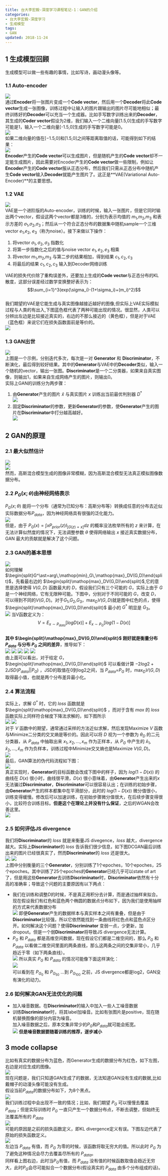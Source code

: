 ```yaml
---
title: 台大李宏毅-深度学习课程笔记-1：GAN的介绍
categories:
- 台大李宏毅-深度学习
- 生成模型
tags:
- GAN
updated: 2018-11-24
---
```

## 1 生成模型回顾
生成模型可以做一些有趣的事情，比如写诗，画动漫头像等。
### 1.1 Auto-encoder
![](/assets/blog_images/2018-11-24/2018-11-24-自编码.png)  
通过**Encoder**将一张图片变成一个**Code vector**，然后用一个**Decoder**将此**Code vector**生成一张图像，训练过程中让输入的图片跟输出的图片尽可能地相似；最终训练好的**Decoder**可以充当一个生成器。比如手写数字训练出来的**Decoder**，其生成的**Coder vector**假设为2维，我们输入一个二维向量[1.5,0]生成的手写数字可能是1，输入一个二维向量[-1.5,0]生成的手写数字可能是0。  
![](/assets/blog_images/2018-11-24/2018-11-24-手写数字自编码.png)  
如果二维向量的值在[−1.5,0]和[1.5,0]之间等距离取值的话，可能得到如下的结果：  
![](/assets/blog_images/2018-11-24/2018-11-24-数字生成.png)  
**Encoder**产生的**Code vector**可以生成图片，但是随机产生的**Code vector**却不一定能生成图片，因此需要对Encoder产生的**Code vector**做一些限制，例如让**Encoder**产生的**Code vector**服从正态分布，然后我们只需从正态分布中随机产生**Code vector**输入**Decoder**就能产生图片了。这正是**VAE(Variational Auto-Encoder)**的主要思想。  
### 1.2 VAE
![](/assets/blog_images/2018-11-24/2018-11-24-VAE.png)  
VAE是一个进阶版的Auto-encoder，训练的时候，输入一张图片，但是它同时输出两个vector，假设这两个vector都是3维的，分别为表示均值的 $m_1$,$m_2$,$m_3$ 和表示方差的 $\sigma_1$,$\sigma_2$,$\sigma_3$；然后从一个符合正态分布的数据集中随机sample一个三维vector $e_1$,$e_2$, $e_3$（称为noise）。接下来做以下操作：  
1. 将vector $\sigma_1,\sigma_2,\sigma_3$ 指数化
2. 将第一步指数化之后的值与noise vector $e_1,e_2,e_3$ 相乘
3. 将vector $m_1$,$m_2$,$m_3$ 与第二步的结果相加，得到结果 $c_1,c_2,c_3$
4. 将最后的结果 $c_1,c_2,c_3$ 输入到Decoder网络训练  

VAE的损失代价除了重构误差外，还要加上生成的**Code vector**与正态分布的KL散度，这部分误差经过数学变换整好表示为：  
$$\sum_{i=1}^3(exp(\sigma_i)-(1+\sigma_i)+(m_i)^2)$$  
我们期望的VAE是它能生成与真实图像越接近越好的图像,但实际上VAE实际模拟过程与人类的有出入,下图蓝色框代表了两种可能出现的情况。很显然，人类可以分辨出左边是比较接近真实的，右边的不那么接近的（黄色框），但是对于VAE（蓝色框）来说它们在损失函数面前是等价的。  
![](/assets/blog_images/2018-11-24/2018-11-24-VAE问题.png)  
### 1.3 GAN出世
![](/assets/blog_images/2018-11-24/2018-11-24-Generation.png)  
上图是一个示例，分别迭代多次，每次是一对 **Generator** 和 **Discriminator**，不断演化，最后得到较好结果。其中的**Generator**与VAE中的**Decoder**类似，输入一个随机的vector，输出一张图。**Discriminator**是一个二分类器，如果来自真实图像，则输出1，如果来自生成网络产生的图片，则输出0。    
实际上GAN的训练分为两步骤：  
1. 由**Generator**产生的图片 $\hat{x}$ 与真实图片 $x$ 训练出当前最优判别器 $D^\ast$  
![](/assets/blog_images/2018-11-24/2018-11-24-Discriminator.png)  
2. 固定**Discriminator**的参数，更新**Generator**的参数，使**Generator**产生的图片在**Discriminator**中打分越高越好。  
![](/assets/blog_images/2018-11-24/2018-11-24-Generator.png)  

## 2 GAN的原理
### 2.1 最大似然估计
![](/assets/blog_images/2018-11-24/2018-11-24-MLE.png)  
![](/assets/blog_images/2018-11-24/2018-11-24-MLE2.png)  
然而，高斯混合模型生成的图像非常模糊，因为高斯混合模型无法真正模拟图像数据分布。  
### 2.2 $P_G(x;\theta)$由神经网络表示
$P_G(x;\theta)$ 能将一个分布（通常为已知分布：高斯分布等）转换成任意的分布去近似实际数据分布$P_{data}$，因为神经网络具有很强的泛化能力。  
![](/assets/blog_images/2018-11-24/2018-11-24-PG.png)  
但是，由于 $P_G(x)=\int xP_{prior}(z)I_{[G(z)=x]}dz$ 的概率没法枚举所有的 $z$ 来计算，在无法计算似然度的情况下，无法调整参数 $\theta$ 使得网络输出 $x$ 接近真实数据分布，GAN 最大的贡献就是解决了这个问题。  
### 2.3 GAN的基本思想
![](/assets/blog_images/2018-11-24/2018-11-24-GAN1.png)  
如何理解 $\begin{split}G^\ast=arg\,\mathop{min}_G\,\mathop{max}_DV(G,D)\end{split}$，先看最右边的 $\begin{split}\mathop{max}_DV(G,D)\end{split}$,它的意思是选择使得 $V(G,D)$ 函数最大的 $D$，假设我们只有三个可能的 $G$，实际上由于 $G$ 是一个神经网络，它有无限种可能。下图中，分别对于不同可能的 $G$，改变 $D$，可以得到不同的$V(G,D)$。对于$G_1$,$G_2$,$G_3$，$\mathop{max}_DV(G,D)$就是图中红色的点，使得 $\begin{split}\mathop{max}_DV(G,D)\end{split}$ 最小的 $G^\ast$ 明显是 $G_3$。  
![](/assets/blog_images/2018-11-24/2018-11-24-GAN2.png)
当V函数定义为：  
$$V=E_{x\sim P_{data}}[logD(x)]+E_{x\sim P_G}[log(1-D(x)]$$  
**其中 $\begin{split}\mathop{max}_DV(G,D)\end{split}$ 刚好就是衡量分布 $P_{data}$ 与分布 $P_G$ 之间的差异**，推导如下：  
![](/assets/blog_images/2018-11-24/2018-11-24-GAN3.png)
![](/assets/blog_images/2018-11-24/2018-11-24-GAN4.png)
![](/assets/blog_images/2018-11-24/2018-11-24-GAN5.png)
![](/assets/blog_images/2018-11-24/2018-11-24-GAN6.png)
![](/assets/blog_images/2018-11-24/2018-11-24-GAN7.png)  
由上面可以看出，对于给定 $G$，$\begin{split}\mathop{max}_DV(G,D)\end{split}$ 可以看做计算 $-2log2+2JSD(P_{data}||P_G)$ ，JSD的取值在0到log2之间，当 $P_{data}$=$P_G$ 时，$\mathop{max}_DV(G,D)$ 取得最小值，也就是两个分布差异最小化。  

### 2.4 算法流程
实际上，求解 $G^\ast$ 时，它的 $loss$ 函数就是 $\begin{split}\mathop{max}_DV(G,D)\end{split}$ ，而对于含有 $max$ 的 $loss$ 函数实际上同样符合梯度下降法求解的，如下图所示  
![](/assets/blog_images/2018-11-24/2018-11-24-GAN8.png)
![](/assets/blog_images/2018-11-24/2018-11-24-GAN9.png)  
对于 $V$ 函数中的期望，通常通过采样的方法近似求解，然后发现Maximize $V$ 函数与Minimize二分类的交叉熵是等价的。因此可以将 $D$ 视为一个参数为 $\theta_D$ 的二元分类器，从 $P_{data}$ 中抽取出来 $x_1,x_2,...,x_m$ 作为正样本，从 $P_G$ 中产生的 $\hat{x}_1,\hat{x}_2,...,\hat{x}_m$  作为负样本，训练过程中Minimize交叉熵也是Maximize $V(G,D)$。  
![](/assets/blog_images/2018-11-24/2018-11-24-GAN10.png)  
最后，GAN算法的伪代码流程如下图：  
![](/assets/blog_images/2018-11-24/2018-11-24-GAN11.png)  
真正实现时，**Generator**的目标函数会改成下图中的样子，因为 $log(1-D(x))$ 的曲线在 $D(x)$ 很小时，曲线很平滑，$D(x)$ 很小意味着，由**Generator**产生出来的$x$无法骗过**Discriminator**，**Discriminator**可以很容易认出；在训练的初始步骤，由**Generator**产生的样本都集中在平滑部分，此时的 $log(1-D(x))$ 微分值很小，训练变得缓慢。修改后可以加速训练，在初始步骤微分值很大，在后续步骤变得很小，比较符合训练目标。**但是这个在理论上并没有什么保证**，之后的WGAN会改善这里。  
![](/assets/blog_images/2018-11-24/2018-11-24-GAN12.png)

### 2.5 如何评估JS divergence
我们将**Discriminator**的 $loss$ 就是来衡量JS divegence，$loss$ 越大，divergence越大。实际上**Discriminator**的 $loss$ 告诉我们很少信息，如下图DCGAN最后训练出来的图片已经很真实了，然而**Discriminator**的 $loss$ 还是很大。  
![](/assets/blog_images/2018-11-24/2018-11-24-GAN14.png)
![](/assets/blog_images/2018-11-24/2018-11-24-GAN13.png)  
上图中分别衡量的三个**Generator**，分别训练了1个epoches，10个epoches，25个epoches。其中训练了25个epoches的**Generator**已经几乎可以state of art了，但是用这些**Generator**去训练**Discriminator**时，**Discriminator**依然有十分高的准确率；导致这个问题的主要原因有以下两点：  
- 我们在训练和调整$D$的时候，不是真正用积分去计算，而是通过抽样来拟合。现在假设我们有红色和蓝色两个椭圆的数据点分布如下，因为我们是使用抽样的方式来代表数据分布  
![](/assets/blog_images/2018-11-24/2018-11-24-GAN15.png)
即便**Generator**产生的数据样本与真实样本之间有重叠，但是由于**Discriminator**比较强，所以它依然能找到一条曲线将红色点和蓝色点区分开。如何解决这个问题？使得**Discriminator** 变弱一点，少更新，加dropout。但是一个弱**Discriminator**将导致JS divergence无法计算。  
- $P_G$ 和 $P_{data}$ 都是高维空间数据，现在假设它们都是二维空间的，那么 $P_G$ 和 $P_{data}$ 以看做二维空间里面的两条直线，那么这两条之间的交集非常小，几乎趋近于零（如下两条直线）。  
![](/assets/blog_images/2018-11-24/2018-11-24-GAN16.png)
所以真实 $P_G$ 和 $P_{data}$ 的情况可能像下面这样演化：  
![](/assets/blog_images/2018-11-24/2018-11-24-GAN17.png)  
可以看到在 $P_{G_0}$ 和 $P_{G_{50}}$ ...到 $P_{G_{100}}$ 之前，JS divergence都是log2，GAN没有演化的动力。
### 2.6 如何解决GAN无法优化的问题
- 加入噪音数据。在**Discriminator**的输入中加入一些人工噪音数据
- 训练**Discriminator**时，将其label加噪音。比如有张图片是positive，现在随机替换图像的部分内容为噪音。  
加入噪音数据之后，原本交集非常少的$P_G$和$P_{data}$就可能会拓宽。  
![](/assets/blog_images/2018-11-24/2018-11-24-GAN18.png)
**但是噪音数据要随着训练的推荐，逐步减小**

## 3 mode collapse
比如有真实的数据分布为蓝色，而Generator生成的数据分布为红色，如下左图，右边是对应生成的图像。  
![](/assets/blog_images/2018-11-24/2018-11-24-GAN19.png)  
现在问题是，我们只知道GAN生成了的数据，无法知道GAN没有生成的数据,比如戴帽子的动漫头像可能没有生成。    
假设当前$P_{data}$的数据分布如下，为8个黑点。  
![](/assets/blog_images/2018-11-24/2018-11-24-GAN20.png)  
我们训练过程中会出现不一致的情况；比如，我们期望 $P_G$ 可以慢慢去覆盖 $P_{data}$；但是实际训练时 $P_G$ 一直只产生一个数据分布点，不断去调整，但始终无法覆盖所有的 $P_{data}$  
![](/assets/blog_images/2018-11-24/2018-11-24-GAN21.png)  
可能的原因是之前的损失函数定义，即KL divergence定义有误。下图左边代表了原始的损失函数定义。  
![](/assets/blog_images/2018-11-24/2018-11-24-GAN22.png)  
左边当 $P_{data}$ 有值，而 $P_G$ 为零的时候，该函数将取无穷大的值。所以此时 $P_G$ 为了避免这种情况会尽力去覆盖尽所有的 $P_{data}$。  
同样看上图右边，此时当$P_G$有值，而 $P_{data}$ 没有值的时候函数取值会趋近无穷大，此时$P_G$会尽可能拟合一个数据分布(假设真实的 $P_{data}$ 由多个分布组成的话)。
